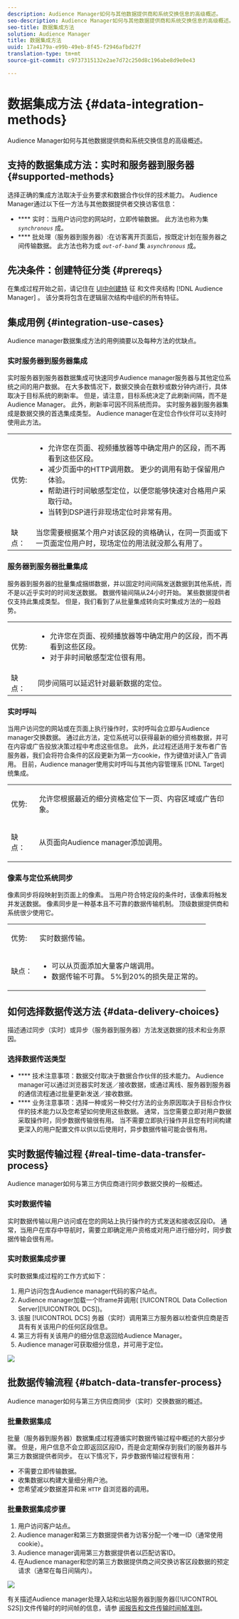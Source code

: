 ```yaml
---
description: Audience Manager如何与其他数据提供商和系统交换信息的高级概述。
seo-description: Audience Manager如何与其他数据提供商和系统交换信息的高级概述。
seo-title: 数据集成方法
solution: Audience Manager
title: 数据集成方法
uuid: 17a4179a-e99b-49eb-8f45-f2946afbd27f
translation-type: tm+mt
source-git-commit: c9737315132e2ae7d72c250d8c196abe8d9e0e43

---
```



# 数据集成方法 {#data-integration-methods}

Audience Manager如何与其他数据提供商和系统交换信息的高级概述。

## 支持的数据集成方法：实时和服务器到服务器 {#supported-methods}

选择正确的集成方法取决于业务要求和数据合作伙伴的技术能力。 Audience Manager通过以下任一方法与其他数据提供者交换访客信息：

* **** 实时：当用户访问您的网站时，立即传输数据。 此方法也称为集 *`synchronous`* 成。
* **** 批处理（服务器到服务器）:在访客离开页面后，按既定计划在服务器之间传输数据。 此方法也称为或 *`out-of-band`* 集 *`asynchronous`* 成。

## 先决条件：创建特征分类 {#prereqs}

在集成过程开始之前，请记住在 [UI中创建特](../features/traits/create-onboarded-rule-based-traits.md) 征 [](../features/traits/trait-storage.md#create-trait-storage-folder) 和文件夹结构 [!DNL Audience Manager] 。 该分类将包含在逻辑层次结构中组织的所有特征。

## 集成用例 {#integration-use-cases}

Audience manager数据集成方法的用例摘要以及每种方法的优缺点。

### 实时服务器到服务器集成

<!-- c_int_types_use_cases.xml -->

实时服务器到服务器数据集成可快速同步Audience manager服务器与其他定位系统之间的用户数据。 在大多数情况下，数据交换会在数秒或数分钟内进行，具体取决于目标系统的刷新率。 但是，请注意，目标系统决定了此刷新间隔，而不是Audience Manager。 此外，刷新率可因不同系统而异。 实时服务器到服务器集成是数据交换的首选集成类型。 Audience manager在定位合作伙伴可以支持时使用此方法。

<table id="simpletable_5307DEC378E5486CB92A354287F33AD8"> 
 <tr class="strow">
  <td class="stentry"> <p>优势: </p></td>
  <td class="stentry"> 
   <ul id="ul_F251AFF8A2FA49D0849E36D7FAE87DE7"> 
    <li id="li_1737EBB1AD8844BD87E736BB4D8080EF">允许您在页面、视频播放器等中确定用户的区段，而不再看到这些区段。 </li>
    <li id="li_1C1F346CB7BD40508AA5A6918C6B8514"> 减少页面中的HTTP调用数。 更少的调用有助于保留用户体验。 </li>
    <li id="li_046BF4568B104F53A0E5372568C957CD">帮助进行时间敏感型定位，以便您能够快速对合格用户采取行动。 </li>
    <li id="li_70F7AB19AC5D4A9AB80216A2B05163B8">当转到DSP进行非现场定位时非常有用。 </li>
   </ul></td>
 </tr>
 <tr class="strow">
  <td class="stentry"> 缺点：</td>
  <td class="stentry"> 当您需要根据某个用户对该区段的资格确认，在同一页面或下一页面定位用户时，现场定位的用法就没那么有用了。</td>
 </tr>
</table>

### 服务器到服务器批量集成

服务器到服务器的批量集成捆绑数据，并以固定时间间隔发送数据到其他系统，而不是以近乎实时的时间发送数据。 数据传输间隔从24小时开始。 某些数据提供者仅支持此集成类型。 但是，我们看到了从批量集成转向实时集成方法的一般趋势。

<table id="simpletable_6878241639114DE68E61A251486C6317"> 
 <tr class="strow">
  <td class="stentry"> <p>优势: </p></td>
  <td class="stentry"> 
   <ul id="ul_1E9B48B06E764D3AB6F2D702EB4922DC"> 
    <li id="li_1CF0E018660347B3A5AF79160F74FBDB">允许您在页面、视频播放器等中确定用户的区段，而不再看到这些区段。 </li> 
    <li id="li_B6A9DF9C0D8B44A48F032F2FDB5B3956">对于非时间敏感型定位很有用。 </li>
   </ul></td>
 </tr>
 <tr class="strow">
  <td class="stentry"> 缺点：</td>
  <td class="stentry"> 同步间隔可以延迟针对最新数据的定位。</td>
 </tr>
</table>

### 实时呼叫

当用户访问您的网站或在页面上执行操作时，实时呼叫会立即与Audience manager交换数据。 通过此方法，定位系统可以获得最新的细分资格数据，并可在内容或广告投放决策过程中考虑这些信息。 此外，此过程还适用于发布者广告服务器，我们会将符合条件的区段更新为第一方cookie，作为键值对读入广告调用。 目前，Audience manager使用实时呼叫与其他内容管理系 [!DNL Target] 统集成。

<table> 
 <tr>
  <td> <p>优势: </p></td>
  <td> <p> 允许您根据最近的细分资格定位下一页、内容区域或广告印象。 </p></td> 
 </tr> 
 <tr>
  <td> <p>缺点： </p></td>
  <td> <p>从页面向Audience manager添加调用。</p></td>
 </tr> 
</table>


### 像素与定位系统同步

像素同步将段映射到页面上的像素。 当用户符合特定段的条件时，该像素将触发并发送数据。 像素同步是一种基本且不可靠的数据传输机制。 顶级数据提供商和系统很少使用它。

<table id="simpletable_39E4CD139CCF4417842AA28CDFFB6EB1"> 
 <tr class="strow">
  <td class="stentry"> <p>优势: </p></td>
  <td class="stentry"> <p> 实时数据传输。 </p></td> 
 </tr> 
 <tr class="strow">
  <td class="stentry"> <p>缺点： </p></td>
  <td class="stentry"> 
   <ul id="ul_5217EDC82434401493C2C96823C068E9"> 
    <li id="li_26EB0458CA1844908C005A47F55E50AC">可以从页面添加大量客户端调用。 </li>
    <li id="li_CD91F3DC92F2429293787D61506E5E04">数据传输不可靠。 5%到20%的损失是正常的。 </li>
   </ul></td>
 </tr> 
</table>

## 如何选择数据传送方法 {#data-delivery-choices}

描述通过同步（实时）或异步（服务器到服务器）方法发送数据的技术和业务原因。

<!-- c_int_delivery_choices.xml -->

### 选择数据传送类型

* **** 技术注意事项：数据交付取决于数据合作伙伴的技术能力。 Audience manager可以通过浏览器实时发送／接收数据，或通过离线、服务器到服务器的通信流程通过批量更新发送／接收数据。
* **** 业务注意事项：选择一种或另一种交付方法的业务原因取决于目标合作伙伴的技术能力以及您希望如何使用这些数据。 通常，当您需要立即对用户数据采取操作时，同步数据传输很有用。 当不需要立即执行操作并且您有时间构建更深入的用户配置文件以供以后使用时，异步数据传输可能会很有用。

## 实时数据传输过程 {#real-time-data-transfer-process}

Audience manager如何与第三方供应商进行同步数据交换的一般概述。

### 实时数据传输

<!-- c_int_overview_sync.xml -->

实时数据传输以用户访问或在您的网站上执行操作的方式发送和接收区段ID。 通常，当用户在库存中导航时，需要立即确定用户资格或对用户进行细分时，同步数据传输会很有用。

### 实时数据集成步骤

实时数据集成过程的工作方式如下：

1. 用户访问包含Audience manager代码的客户站点。
1. Audience manager加载一个Iframe并调用( [!UICONTROL Data Collection Server][!UICONTROL DCS])。
1. 该服 [!UICONTROL DCS] 务器（实时）调用第三方服务器以检查供应商是否具有有关该用户的任何区段信息。
1. 第三方将有关该用户的细分信息返回给Audience Manager。
1. Audience manager可获取细分信息，并可用于定位。

![](assets/rt_reduce70.png)

## 批数据传输流程 {#batch-data-transfer-process}

Audience manager如何与第三方供应商同步（实时）交换数据的概述。

### 批量数据集成

<!-- c_int_overview_async.xml -->

批量（服务器到服务器）数据集成过程遵循实时数据传输过程中概述的大部分步骤。 但是，用户信息不会立即返回区段ID，而是会定期保存到我们的服务器并与第三方数据提供者同步。 在以下情况下，异步数据传输过程很有用：

* 不需要立即传输数据。
* 收集数据以构建大量细分用户池。
* 您希望减少数据差异和来 `HTTP` 自浏览器的调用。

### 批量数据集成步骤

1. 用户访问客户站点。
1. Audience manager和第三方数据提供者为访客分配一个唯一ID（通常使用cookie）。
1. Audience manager调用第三方数据提供者以匹配访客ID。
1. 在Audience manager和您的第三方数据提供商之间交换访客区段数据的预定请求（通常在每日间隔内）。

![](assets/s2s_70.png)

有关描述Audience manager处理入站和出站服务器到服务器([!UICONTROL S2S])文件传输时的时间帧的信息，请参 [阅报告和文件传输时间帧准则](../reference/reporting-file-transfer-timeframe.md)。

